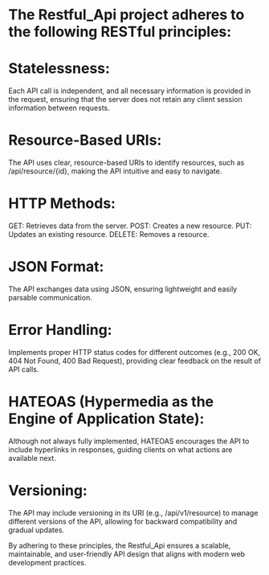 # The Restful_Api project adheres to the following RESTful principles:

# Statelessness: 
Each API call is independent, and all necessary information is provided in the request, ensuring that the server does not retain any client session information between requests.

# Resource-Based URIs:
The API uses clear, resource-based URIs to identify resources, such as /api/resource/{id}, making the API intuitive and easy to navigate.

# HTTP Methods:

GET: Retrieves data from the server.
POST: Creates a new resource.
PUT: Updates an existing resource.
DELETE: Removes a resource.
# JSON Format:
The API exchanges data using JSON, ensuring lightweight and easily parsable communication.

# Error Handling:
Implements proper HTTP status codes for different outcomes (e.g., 200 OK, 404 Not Found, 400 Bad Request), providing clear feedback on the result of API calls.

# HATEOAS (Hypermedia as the Engine of Application State):
Although not always fully implemented, HATEOAS encourages the API to include hyperlinks in responses, guiding clients on what actions are available next.
# Versioning:
The API may include versioning in its URI (e.g., /api/v1/resource) to manage different versions of the API, allowing for backward compatibility and gradual updates.

By adhering to these principles, the Restful_Api ensures a scalable, maintainable, and user-friendly API design that aligns with modern web development practices.
